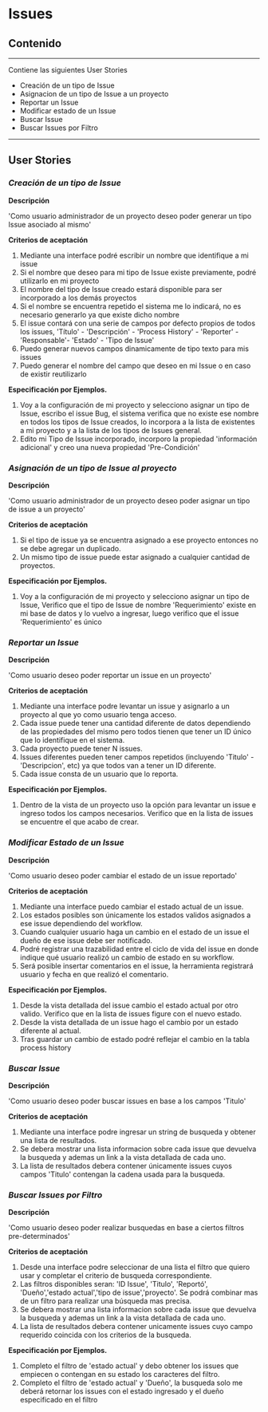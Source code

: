 # Issues #

## Contenido ##

---


Contiene las siguientes User Stories
  * Creación de un tipo de Issue
  * Asignacion de un tipo de Issue a un proyecto
  * Reportar un Issue
  * Modificar estado de un Issue
  * Buscar Issue
  * Buscar Issues por Filtro



---


## User Stories ##


### _Creación de un tipo de Issue_ ###

**Descripción**

'Como usuario administrador de un proyecto deseo poder generar un tipo Issue asociado al mismo'

**Criterios de aceptación**
  1. Mediante una interface podré escribir un nombre que identifique a mi issue
  1. Si el nombre que deseo para mi tipo de Issue existe previamente, podré utilizarlo en mi proyecto
  1. El nombre del tipo de Issue creado estará disponible para ser incorporado a los demás proyectos
  1. Si el nombre se encuentra repetido el sistema me lo indicará, no es necesario generarlo ya que existe dicho nombre
  1. El issue contará con una serie de campos por defecto propios de todos los issues, 'Título' - 'Descripción' - 'Process History' - 'Reporter' - 'Responsable'- 'Estado' - 'Tipo de Issue'
  1. Puedo generar nuevos campos dinamicamente de tipo texto para mis issues
  1. Puedo generar el nombre del campo que deseo en mi Issue o en caso de existir reutilizarlo

**Especificación por Ejemplos.**
  1. Voy a la configuración de mi proyecto y selecciono asignar un tipo de Issue, escribo el issue Bug, el sistema verifica que no existe ese nombre en todos los tipos de Issue creados, lo incorpora a la lista de existentes a mi proyecto y a la lista de los tipos de Issues general.
  1. Edito mi Tipo de Issue incorporado, incorporo la propiedad 'información adicional' y creo una nueva propiedad 'Pre-Condición'

### _Asignación de un tipo de Issue al proyecto_ ###

**Descripción**

'Como usuario administrador de un proyecto deseo poder asignar un tipo de issue a un proyecto'

**Criterios de aceptación**
  1. Si el tipo de issue ya se encuentra asignado a ese proyecto entonces no se debe agregar un duplicado.
  1. Un mismo tipo de issue puede estar asignado a cualquier cantidad de proyectos.

**Especificación por Ejemplos.**
  1. Voy a la configuración de mi proyecto y selecciono asignar un tipo de Issue, Verifico que el tipo de Issue de nombre 'Requerimiento' existe en mi base de datos y lo vuelvo a ingresar, luego verifico que el issue 'Requerimiento' es único

### _Reportar un Issue_ ###

**Descripción**

'Como usuario deseo poder reportar un issue en un proyecto'

**Criterios de aceptación**
  1. Mediante una interface podre levantar un issue y asignarlo a un proyecto al que yo como usuario tenga acceso.
  1. Cada issue puede tener una cantidad diferente de datos dependiendo de las propiedades del mismo pero todos tienen que tener un ID único que lo identifique en el sistema.
  1. Cada proyecto puede tener N issues.
  1. Issues diferentes pueden tener campos repetidos (incluyendo 'Titulo' - 'Descripcion', etc) ya que todos van a tener un ID diferente.
  1. Cada issue consta de un usuario que lo reporta.

**Especificación por Ejemplos.**
  1. Dentro de la vista de un proyecto uso la opción para levantar un issue e ingreso todos los campos necesarios. Verifico que en la lista de issues se encuentre el que acabo de crear.

### _Modificar Estado de un Issue_ ###

**Descripción**

'Como usuario deseo poder cambiar el estado de un issue reportado'

**Criterios de aceptación**
  1. Mediante una interface puedo cambiar el estado actual de un issue.
  1. Los estados posibles son únicamente los estados validos asignados a ese issue dependiendo del workflow.
  1. Cuando cualquier usuario haga un cambio en el estado de un issue el dueño de ese issue debe ser notificado.
  1. Podré registrar una trazabilidad entre el ciclo de vida del issue en donde indique qué usuario realizó un cambio de estado en su workflow.
  1. Será posible insertar comentarios en el issue, la herramienta registrará usuario y fecha en que realizó el comentario.

**Especificación por Ejemplos.**
  1. Desde la vista detallada del issue cambio el estado actual por otro valido. Verifico que en la lista de issues figure con el nuevo estado.
  1. Desde la vista detallada de un issue hago el cambio por un estado diferente al actual.
  1. Tras guardar un cambio de estado podré reflejar el cambio en la tabla process history

### _Buscar Issue_ ###

**Descripción**

'Como usuario deseo poder buscar issues en base a los campos 'Titulo'

**Criterios de aceptación**
  1. Mediante una interface podre ingresar un string de busqueda y obtener una lista de resultados.
  1. Se debera mostrar una lista informacion sobre cada issue que devuelva la busqueda y ademas un link a la vista detallada de cada uno.
  1. La lista de resultados debera contener únicamente issues cuyos campos 'Titulo' contengan la cadena usada para la busqueda.

### _Buscar Issues por Filtro_ ###

**Descripción**

'Como usuario deseo poder realizar busquedas en base a ciertos filtros pre-determinados'

**Criterios de aceptación**
  1. Desde una interface podre seleccionar de una lista el filtro que quiero usar y completar el criterio de busqueda correspondiente.
  1. Las filtros disponibles seran: 'ID Issue', 'Titulo', 'Reportó', 'Dueño','estado actual','tipo de issue','proyecto'. Se podrá combinar mas de un filtro para realizar una búsqueda mas precisa.
  1. Se debera mostrar una lista informacion sobre cada issue que devuelva la busqueda y ademas un link a la vista detallada de cada uno.
  1. La lista de resultados debera contener unicamente issues cuyo campo requerido coincida con los criterios de la busqueda.

**Especificación por Ejemplos.**
  1. Completo el filtro de 'estado actual' y debo obtener los issues que empiecen o contengan en su estado los caracteres del filtro.
  1. Completo el filtro de 'estado actual' y 'Dueño', la busqueda solo me deberá retornar los issues con el estado ingresado y el dueño especificado en el filtro